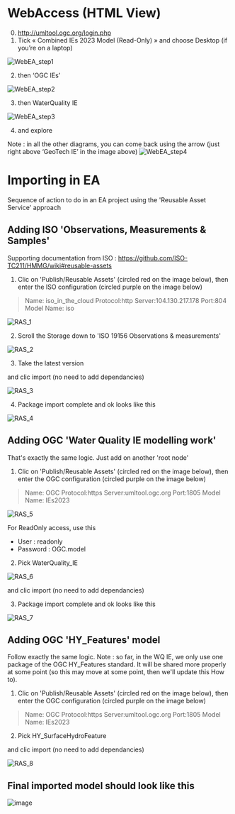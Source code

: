 # WebAccess (HTML View)

0. http://umltool.ogc.org/login.php
1. Tick  « Combined IEs 2023 Model (Read-Only) » and choose Desktop (if you’re on a laptop)

![WebEA_step1](./IMG/WebEA_step1.png)

2. then ‘OGC IEs’

![WebEA_step2](./IMG/WebEA_step2.png)

3. then WaterQuality IE

![WebEA_step3](./IMG/WebEA_step3.png)

4. and explore

Note : in all the other diagrams, you can come back using the arrow (just right above ‘GeoTech IE’ in the image above)
![WebEA_step4](./IMG/WebEA_step4.png)


# Importing in EA

Sequence of action to do in an EA project using the 'Reusable Asset Service' approach
## Adding ISO 'Observations, Measurements & Samples'

Supporting documentation from ISO : <https://github.com/ISO-TC211/HMMG/wiki#reusable-assets>

1. Clic on 'Publish/Reusable Assets' (circled red on the image below), then enter the ISO configuration (circled purple on the image below)
> Name: iso_in_the_cloud 
> Protocol:http 
> Server:104.130.217.178 
> Port:804 
> Model Name: iso

![RAS_1](./IMG/RAS_1.PNG)

2. Scroll the Storage down to 'ISO 19156 Observations & measurements'

![RAS_2](./IMG/RAS_2.PNG)

3. Take the latest version

and clic import (no need to add dependancies)

![RAS_3](./IMG/RAS_3.PNG)

4. Package import complete and ok looks like this

![RAS_4](./IMG/RAS_4.PNG)

## Adding OGC  'Water Quality IE modelling work'

That's exactly the same logic.
Just add on another 'root node'

1. Clic on 'Publish/Reusable Assets' (circled red on the image below), then enter the OGC  configuration (circled purple on the image below)
> Name: OGC
> Protocol:https 
> Server:umltool.ogc.org
> Port:1805 
> Model Name: IEs2023

![RAS_5](./IMG/RAS_5.PNG)

For ReadOnly access, use this
- User : readonly
- Password : OGC.model

2. Pick WaterQuality_IE

![RAS_6](./IMG/RAS_6.PNG)

and clic import (no need to add dependancies)

3. Package import complete and ok looks like this

![RAS_7](./IMG/RAS_7.PNG)

## Adding OGC 'HY_Features' model

Follow exactly the same logic.
Note : so far, in the WQ IE, we only use one package of the OGC HY_Features standard. It will be shared more properly at some point (so this may move at some point, then we'll update this How to).

1. Clic on 'Publish/Reusable Assets' (circled red on the image below), then enter the OGC  configuration (circled purple on the image below)
> Name: OGC
> Protocol:https 
> Server:umltool.ogc.org
> Port:1805 
> Model Name: IEs2023

2. Pick HY_SurfaceHydroFeature

and clic import (no need to add dependancies)

![RAS_8](./IMG/RAS_8.PNG)



## Final imported model should look like this

![image](https://user-images.githubusercontent.com/16756304/218700843-4de3c2ac-882e-4009-b579-e475fd8ab77d.png)
